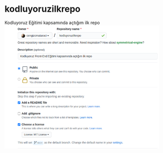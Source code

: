 # kodluyoruzilkrepo
Kodluyoruz Eğitimi kapsamında açtığım ilk repo
![fotograf](https://raw.githubusercontent.com/Kodluyoruz/taskforce/main/git/odev1/figures/github.png)


